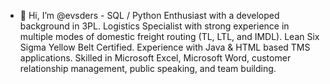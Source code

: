 - 👋 Hi, I’m @evsders -
SQL / Python Enthusiast with a developed background in 3PL. Logistics Specialist with strong experience in
multiple modes of domestic freight routing (TL, LTL, and IMDL). Lean Six Sigma Yellow Belt Certified. Experience
with Java & HTML based TMS applications. Skilled in Microsoft Excel, Microsoft Word, customer relationship
management, public speaking, and team building.

<!---
evsders/evsders is a ✨ special ✨ repository because its `README.md` (this file) appears on your GitHub profile.
You can click the Preview link to take a look at your changes.
--->
